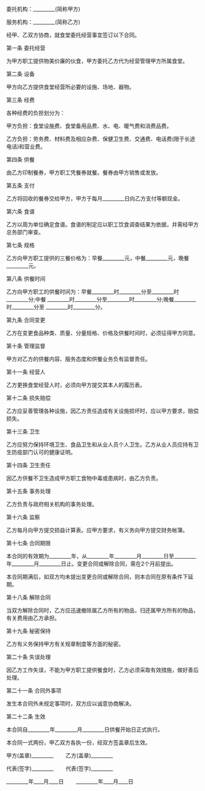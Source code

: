 
 


委托机构：_________(简称甲方)


服务机构：_________(简称乙方)


经甲、乙双方协商，就食堂委托经营事宜签订以下合同。


第一条 委托经营


为甲方职工提供物美价廉的伙食，甲方委托乙方代为经营管理甲方所属食堂。


第二条 设备


甲方向乙方提供食堂经营所必要的设施、场地、器物。


第三条 经费


各种经费的负担划分为：


甲方负担：食堂设施费、食堂备用品费、水、电、暖气费和消费品费。


乙方负担：劳务费、材料费及相应杂费、保健卫生费、交通费、电话费(限于长途电话)和营业费。


第四条 供餐


由乙方印制餐券，甲方职工凭餐券就餐。餐券由甲方销售或发放。


第五条 支付


乙方将回收的餐券交给甲方，甲方于每月_________日向乙方支付等额现金。


第六条 食谱


乙方以周为单位确定食谱。食谱的制定应以职工饮食调查结果为依据，并需经甲方总务部门审查。


第七条 规格


乙方向甲方职工提供的三餐价格为：早餐_________元，中餐_________元，晚餐_________元。


第八条 供餐时间


乙方向甲方职工的供餐时间为：早餐_________时_________分至_________时_________分;中餐 _________时_________分至_________时_________分;晚餐_________时_________分至 _________时_________分。


第九条 合同变更


乙方在变更食品种类、质量、分量规格、价格及供餐时间时，必须征得甲方同意。


第十条 管理监督


甲方对乙方的供餐内容、服务态度和供餐业务负有监督责任。


第十一条 经营人


乙方更换食堂经营人时，必须向甲方提交其本人的履历表。


第十二条 损失赔偿


乙方应妥善管理各种设施，因乙方责任造成有关设施损坏时，应以甲方要求，赔偿损失。


第十三条 卫生


乙方应努力保持环境卫生、食品卫生和从业人员个人卫生。乙方从业人员应持有卫生防疫部门认可的健康证明。


第十四条 卫生责任


因乙方供餐不卫生造成甲方职工食物中毒或患病时，由乙方负责。


第十五条 事务处理


乙方负责与政府相关机构的事务处理。


第十六条 监察


乙方每月向甲方提交损益计算表。应甲方要求，有义务向甲方提交财务帐簿。


第十七条 合同期限


本合同的有效期为_________年，从_________年_________月_________日至_________年_________月_________日止。变更合同或解除合同，需在2个月前提出。


本合同期满后，如双方均未提出变更合同或解除合同，则本合同在原有条件下延期。


第十八条 解除合同


当双方解除合同时，乙方应迅速撤除属乙方所有的物品，归还属甲方所有的物品，有关费用由乙方承担。


第十九条 秘密保持


乙方有义务保持甲方有关规章制度等方面的秘密。


第二十条 失误处理


因乙方工作失误，不能为甲方职工提供餐食时，乙方必须采取有效措施，做好善后处理。


第二十一条 合同外事项


发生本合同外未规定事项时，双方应以诚意协商解决。


第二十二条 生效


本合同自_________年_________月_________日供餐开始日正式执行。


本合同一式两份，甲乙双方各执一份，经双方签盖章后生效。


甲方(盖章)_________ 　　乙方(盖章)_________


代表(签字)_________ 　　代表(签字)_________


_________年____月____日 　　_________年____月____日
 


 

 
 
 
 
 
  


  
 

  


  


  
 
 
 
 

